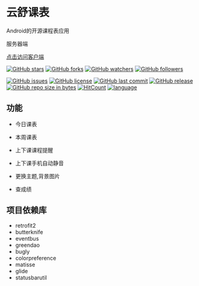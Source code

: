# 云舒课表
Android的开源课程表应用

服务器端

[点击访问客户端](https://github.com/itning/YunShuClassSchedule)

[![GitHub stars](https://img.shields.io/github/stars/itning/YunShuClassScheduleServer.svg?style=social&label=Stars)](https://github.com/itning/YunShuClassScheduleServer/stargazers)
[![GitHub forks](https://img.shields.io/github/forks/itning/YunShuClassScheduleServer.svg?style=social&label=Fork)](https://github.com/itning/YunShuClassScheduleServer/network/members)
[![GitHub watchers](https://img.shields.io/github/watchers/itning/YunShuClassScheduleServer.svg?style=social&label=Watch)](https://github.com/itning/YunShuClassScheduleServer/watchers)
[![GitHub followers](https://img.shields.io/github/followers/itning.svg?style=social&label=Follow)](https://github.com/itning?tab=followers)

[![GitHub issues](https://img.shields.io/github/issues/itning/YunShuClassScheduleServer.svg)](https://github.com/itning/YunShuClassScheduleServer/issues)
[![GitHub license](https://img.shields.io/github/license/itning/YunShuClassScheduleServer.svg)](https://github.com/itning/YunShuClassScheduleServer/blob/master/LICENSE)
[![GitHub last commit](https://img.shields.io/github/last-commit/itning/YunShuClassScheduleServer.svg)](https://github.com/itning/YunShuClassScheduleServer/commits)
[![GitHub release](https://img.shields.io/github/release/itning/YunShuClassScheduleServer.svg)](https://github.com/itning/YunShuClassScheduleServer/releases)
[![GitHub repo size in bytes](https://img.shields.io/github/repo-size/itning/YunShuClassScheduleServer.svg)](https://github.com/itning/YunShuClassScheduleServer)
[![HitCount](http://hits.dwyl.io/itning/YunShuClassScheduleServer.svg)](http://hits.dwyl.io/itning/YunShuClassScheduleServer)
[![language](https://img.shields.io/badge/language-JAVA-green.svg)](https://github.com/itning/YunShuClassScheduleServer)

## 功能
- 今日课表

- 本周课表

- 上下课课程提醒

- 上下课手机自动静音

- 更换主题,背景图片

- 查成绩
## 项目依赖库
- retrofit2
- butterknife
- eventbus
- greendao
- bugly
- colorpreference
- matisse
- glide
- statusbarutil
